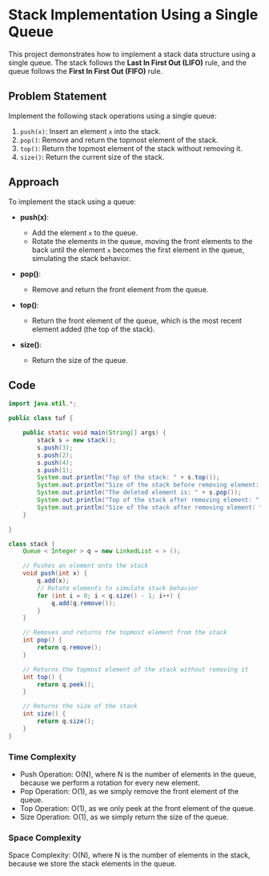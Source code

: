 # Stack Implementation Using a Single Queue

This project demonstrates how to implement a stack data structure using a single queue. The stack follows the **Last In First Out (LIFO)** rule, and the queue follows the **First In First Out (FIFO)** rule.

## Problem Statement

Implement the following stack operations using a single queue:

1. `push(x)`: Insert an element `x` into the stack.
2. `pop()`: Remove and return the topmost element of the stack.
3. `top()`: Return the topmost element of the stack without removing it.
4. `size()`: Return the current size of the stack.

## Approach

To implement the stack using a queue:

- **push(x)**:
    - Add the element `x` to the queue.
    - Rotate the elements in the queue, moving the front elements to the back until the element `x` becomes the first element in the queue, simulating the stack behavior.
  
- **pop()**:
    - Remove and return the front element from the queue.
  
- **top()**:
    - Return the front element of the queue, which is the most recent element added (the top of the stack).
  
- **size()**:
    - Return the size of the queue.

## Code

```java
import java.util.*;

public class tuf {

    public static void main(String[] args) {
        stack s = new stack();
        s.push(3);
        s.push(2);
        s.push(4);
        s.push(1);
        System.out.println("Top of the stack: " + s.top());
        System.out.println("Size of the stack before removing element: " + s.size());
        System.out.println("The deleted element is: " + s.pop());
        System.out.println("Top of the stack after removing element: " + s.top());
        System.out.println("Size of the stack after removing element: " + s.size());
    }

}

class stack {
    Queue < Integer > q = new LinkedList < > ();

    // Pushes an element onto the stack
    void push(int x) {
        q.add(x);
        // Rotate elements to simulate stack behavior
        for (int i = 0; i < q.size() - 1; i++) {
            q.add(q.remove());
        }
    }

    // Removes and returns the topmost element from the stack
    int pop() {
        return q.remove();
    }

    // Returns the topmost element of the stack without removing it
    int top() {
        return q.peek();
    }

    // Returns the size of the stack
    int size() {
        return q.size();
    }
}
```

### Time Complexity
- Push Operation: O(N), where N is the number of elements in the queue, because we perform a rotation for every new element.
- Pop Operation: O(1), as we simply remove the front element of the queue.
- Top Operation: O(1), as we only peek at the front element of the queue.
- Size Operation: O(1), as we simply return the size of the queue.

### Space Complexity
Space Complexity: O(N), where N is the number of elements in the stack, because we store the stack elements in the queue.
